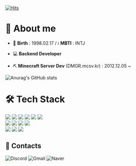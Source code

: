 <div align="left">

[![Hits](https://hits.seeyoufarm.com/api/count/incr/badge.svg?url=https%3A%2F%2Fgithub.com%2Fdkdace&count_bg=%23176A98&title_bg=%23555555&icon=github.svg&icon_color=%23FFFFFF&title=Hits&edge_flat=false)](https://hits.seeyoufarm.com)

# 🔹 About me

- 🎂 **Birth** : 1998.02.17 / ℹ **MBTI** : INTJ

- 💻 **Backend Developer**

- ⛏️ **Minecraft Server Dev** (DMGR.mcsv.kr) : 2012.12.05 ~

![Anurag's GitHub stats](https://github-readme-stats.vercel.app/api?username=dkdace&show_icons=true)

# 🛠 Tech Stack

<img src ="https://img.shields.io/badge/Java-007396.svg?&style=for-the-badge&logo=Java&logoColor=white"/>
<img src ="https://img.shields.io/badge/Python-3776AB.svg?&style=for-the-badge&logo=Python&logoColor=white"/>
<img src ="https://img.shields.io/badge/HTML-E34F26.svg?&style=for-the-badge&logo=Html5&logoColor=white"/>
<img src ="https://img.shields.io/badge/CSS-1572B6.svg?&style=for-the-badge&logo=Css3&logoColor=white"/>
<img src ="https://img.shields.io/badge/JavaScript-F7DF1E.svg?&style=for-the-badge&logo=JavaScript&logoColor=white"/>
<img src ="https://img.shields.io/badge/TypeScript-3178C6.svg?&style=for-the-badge&logo=TypeScript&logoColor=white"/>
<br>
<img src ="https://img.shields.io/badge/Spring-6DB33F.svg?&style=for-the-badge&logo=Spring&logoColor=white"/>
<img src ="https://img.shields.io/badge/Node.JS-339933.svg?&style=for-the-badge&logo=Node.JS&logoColor=white"/>
<img src ="https://img.shields.io/badge/ExpressJS-000000.svg?&style=for-the-badge&logo=Express&logoColor=white"/>
<img src ="https://img.shields.io/badge/NestJS-E0234E.svg?&style=for-the-badge&logo=NestJS&logoColor=white"/>
<br>
<img src ="https://img.shields.io/badge/MySQL-4479A1.svg?&style=for-the-badge&logo=MySQL&logoColor=white"/>
<img src ="https://img.shields.io/badge/Oracle-F80000.svg?&style=for-the-badge&logo=Oracle&logoColor=white"/>
<img src ="https://img.shields.io/badge/MongoDB-47A248.svg?&style=for-the-badge&logo=MongoDB&logoColor=white"/>

## 💬 Contacts

![Discord](https://img.shields.io/badge/DarkDace%234671-%237289DA.svg?style=flat&logo=discord&logoColor=white)
![Gmail](https://img.shields.io/badge/darkdace06@gmail.com-EA4335.svg?style=flat&logo=gmail&logoColor=white)
![Naver](https://img.shields.io/badge/darkdace2@naver.com-03C75A.svg?style=flat&logo=naver&logoColor=white)

</div>
